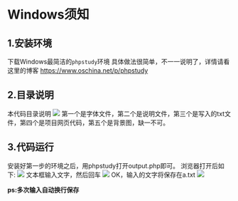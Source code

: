 # Windows须知
## 1.安装环境
下载Windows最简洁的`phpstudy`环境
具体做法很简单，不一一说明了，详情请看这里的博客
https://www.oschina.net/p/phpstudy
## 2.目录说明
本代码目录说明
![](https://ws4.sinaimg.cn/large/006tKfTcgy1frb4ljs2wjj30ni0f6dgy.jpg)
第一个是字体文件，第二个是说明文件，第三个是写入的txt文件，第四个是项目网页代码，第五个是背景图，缺一不可。
## 3.代码运行
安装好第一步的环境之后，用phpstudy打开output.php即可。
浏览器打开后如下:
![](https://ws2.sinaimg.cn/large/006tKfTcgy1frb4qbwlwqj31kw0w6duf.jpg)
文本框输入文字，然后回车
![](https://ws3.sinaimg.cn/large/006tKfTcgy1frb4q4nqraj31kw0w8wrx.jpg)
OK，输入的文字将保存在a.txt
![](https://ws1.sinaimg.cn/large/006tKfTcgy1frb4q579nyj30xs0i6q3i.jpg)

**ps:多次输入自动换行保存**


